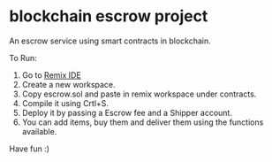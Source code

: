 # blockchain escrow project

An escrow service using smart contracts in blockchain. 

To Run:

1. Go to [Remix IDE](remix.ethereum.org)
2. Create a new workspace.
3. Copy escrow.sol and paste in remix workspace under contracts.
4. Compile it using Crtl+S.
5. Deploy it by passing a Escrow fee and a Shipper account.
6. You can add items, buy them and deliver them using the functions available.

Have fun :)
